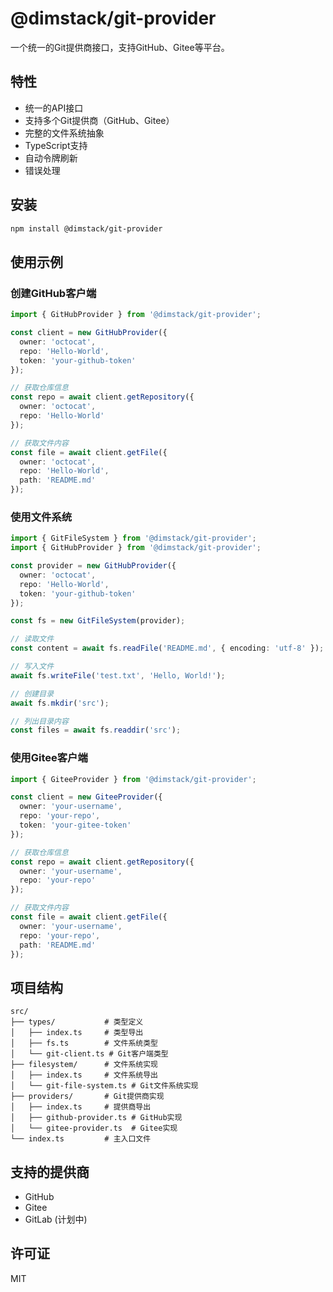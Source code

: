 # @dimstack/git-provider

一个统一的Git提供商接口，支持GitHub、Gitee等平台。

## 特性

- 统一的API接口
- 支持多个Git提供商（GitHub、Gitee）
- 完整的文件系统抽象
- TypeScript支持
- 自动令牌刷新
- 错误处理

## 安装

```bash
npm install @dimstack/git-provider
```

## 使用示例

### 创建GitHub客户端

```typescript
import { GitHubProvider } from '@dimstack/git-provider';

const client = new GitHubProvider({
  owner: 'octocat',
  repo: 'Hello-World',
  token: 'your-github-token'
});

// 获取仓库信息
const repo = await client.getRepository({
  owner: 'octocat',
  repo: 'Hello-World'
});

// 获取文件内容
const file = await client.getFile({
  owner: 'octocat',
  repo: 'Hello-World',
  path: 'README.md'
});
```

### 使用文件系统

```typescript
import { GitFileSystem } from '@dimstack/git-provider';
import { GitHubProvider } from '@dimstack/git-provider';

const provider = new GitHubProvider({
  owner: 'octocat',
  repo: 'Hello-World',
  token: 'your-github-token'
});

const fs = new GitFileSystem(provider);

// 读取文件
const content = await fs.readFile('README.md', { encoding: 'utf-8' });

// 写入文件
await fs.writeFile('test.txt', 'Hello, World!');

// 创建目录
await fs.mkdir('src');

// 列出目录内容
const files = await fs.readdir('src');
```

### 使用Gitee客户端

```typescript
import { GiteeProvider } from '@dimstack/git-provider';

const client = new GiteeProvider({
  owner: 'your-username',
  repo: 'your-repo',
  token: 'your-gitee-token'
});

// 获取仓库信息
const repo = await client.getRepository({
  owner: 'your-username',
  repo: 'your-repo'
});

// 获取文件内容
const file = await client.getFile({
  owner: 'your-username',
  repo: 'your-repo',
  path: 'README.md'
});
```

## 项目结构

```
src/
├── types/           # 类型定义
│   ├── index.ts     # 类型导出
│   ├── fs.ts        # 文件系统类型
│   └── git-client.ts # Git客户端类型
├── filesystem/      # 文件系统实现
│   ├── index.ts     # 文件系统导出
│   └── git-file-system.ts # Git文件系统实现
├── providers/       # Git提供商实现
│   ├── index.ts     # 提供商导出
│   ├── github-provider.ts # GitHub实现
│   └── gitee-provider.ts  # Gitee实现
└── index.ts         # 主入口文件
```

## 支持的提供商

- GitHub
- Gitee
- GitLab (计划中)

## 许可证

MIT 